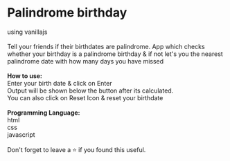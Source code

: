 # Palindrome birthday 
 using vanillajs<br><br>
Tell your friends if their birthdates are palindrome.
App which checks whether your birthday is a palindrome birthday & if not let's you the nearest palindrome date with how many days you have missed<br><br>
<b>How to use:</b><br>
Enter your birth date & click on Enter<br>
Output will be shown below the button after its calculated.<br>
You can also click on Reset Icon & reset your birthdate<br><br>
<b>Programming Language:</b><br>
html<br>
css<br>
javascript<br><br>
Don't forget to leave a ⭐ if you found this useful.
